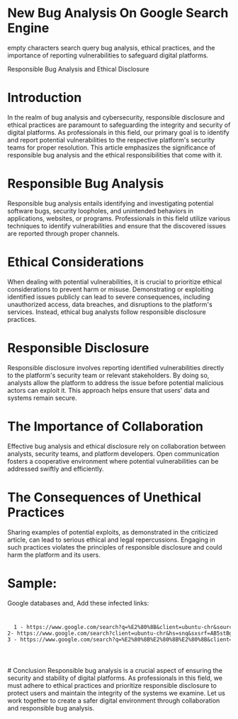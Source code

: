 # New Bug Analysis On Google Search Engine
empty characters search query bug analysis, ethical practices, and the importance of reporting vulnerabilities to safeguard digital platforms.

Responsible Bug Analysis and Ethical Disclosure

# Introduction
In the realm of bug analysis and cybersecurity, responsible disclosure and ethical practices are paramount to safeguarding the integrity and security of digital platforms. As professionals in this field, our primary goal is to identify and report potential vulnerabilities to the respective platform's security teams for proper resolution. This article emphasizes the significance of responsible bug analysis and the ethical responsibilities that come with it.

# Responsible Bug Analysis
Responsible bug analysis entails identifying and investigating potential software bugs, security loopholes, and unintended behaviors in applications, websites, or programs. Professionals in this field utilize various techniques to identify vulnerabilities and ensure that the discovered issues are reported through proper channels.

# Ethical Considerations
When dealing with potential vulnerabilities, it is crucial to prioritize ethical considerations to prevent harm or misuse. Demonstrating or exploiting identified issues publicly can lead to severe consequences, including unauthorized access, data breaches, and disruptions to the platform's services. Instead, ethical bug analysts follow responsible disclosure practices.

# Responsible Disclosure
Responsible disclosure involves reporting identified vulnerabilities directly to the platform's security team or relevant stakeholders. By doing so, analysts allow the platform to address the issue before potential malicious actors can exploit it. This approach helps ensure that users' data and systems remain secure.

# The Importance of Collaboration
Effective bug analysis and ethical disclosure rely on collaboration between analysts, security teams, and platform developers. Open communication fosters a cooperative environment where potential vulnerabilities can be addressed swiftly and efficiently.

# The Consequences of Unethical Practices
Sharing examples of potential exploits, as demonstrated in the criticized article, can lead to serious ethical and legal repercussions. Engaging in such practices violates the principles of responsible disclosure and could harm the platform and its users.

# Sample:
Google databases and, Add these infected links:
<code>
<pre>
  1 - https://www.google.com/search?q=%E2%80%8B&client=ubuntu-chr&sourceid=chrome&ie=UTF-8
2- https://www.google.com/search?client=ubuntu-chr&hs=snq&sxsrf=AB5stBg2nCtsakuxyw21w5zBGiasVblZwA:1690805987571&q=%E2%80%8B&tbm=isch&source=lnms&sa=X&ved=2ahUKEwirwpeS97 iAAxUjVKQEHROFCkEQ0pQJegQIChAB&biw=1600&bih=690&dpr=1
3 - https://www.google.com/search?q=%E2%80%8B%E2%80%8B%E2%80%8B&client=ubuntu-chr&hs=yLW&sxsrf=AB5stBjBqCgx1gAJctFvwNpEGflLcklsbQ:1690806818325&filter=0&biw=16 00&bih=690&dpr =1

</pre>
</code>
# Conclusion
Responsible bug analysis is a crucial aspect of ensuring the security and stability of digital platforms. As professionals in this field, we must adhere to ethical practices and prioritize responsible disclosure to protect users and maintain the integrity of the systems we examine. Let us work together to create a safer digital environment through collaboration and responsible bug analysis.
